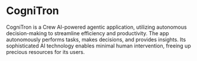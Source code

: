 # CogniTron
CogniTron is a Crew AI-powered agentic application, utilizing autonomous decision-making to streamline efficiency and productivity. The app autonomously performs tasks, makes decisions, and provides insights. Its sophisticated AI technology enables minimal human intervention, freeing up precious resources for its users.
